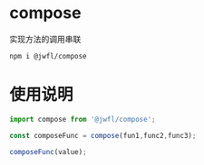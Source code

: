 # compose
 实现方法的调用串联

```shell script
npm i @jwfl/compose
```

# 使用说明

```js
import compose from '@jwfl/compose';

const composeFunc = compose(fun1,func2,func3);

composeFunc(value);
```
